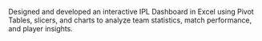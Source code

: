 Designed and developed an interactive IPL Dashboard in Excel using Pivot Tables, slicers, and charts to analyze team statistics, match performance, and player insights.
